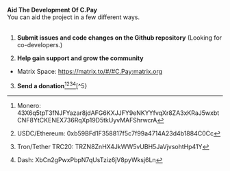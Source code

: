 **Aid The Development Of C.Pay**
<br>
You can aid the project in a few different ways.
<br><br>
1. **Submit issues and code changes on the Github repository** (Looking for co-developers.) 

2. **Help gain support and grow the community** 
- Matrix Space: https://matrix.to/#/#C.Pay:matrix.org

3. **Send a donation**[^1][^2][^3][^4][^5}


[^1]:Monero: 43X6q5tpT3fNJFYazar8jdAFG6KXJJFY9eNKYYfvqXr8ZA3xKRaJ5wxbtCNF8YtCKENEX736RqXp19D5tkUyvMAFShrwcrA
[^2]:USDC/Ethereum: 0xb59BFd1F358817f5c7f99a4714A23d4b1884C0Cc
[^3]:Tron/Tether TRC20: TRZN8ZnHX4JkWW5vUBH5JaVjvsohtHp41Y
[^4]:Dash: XbCn2gPwxPbpN7qUsTziz6jV8pyWksj6Ln
[^5]:Bitcoin: 3N1D2VKxzS2u3QXUGGc5hN2uAWRoSdCkrz



